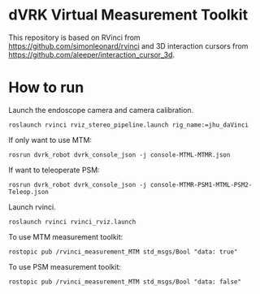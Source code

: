 # dVRK Virtual Measurement Toolkit
This repository is based on RVinci from https://github.com/simonleonard/rvinci and 3D interaction cursors from https://github.com/aleeper/interaction_cursor_3d.

# How to run 
Launch the endoscope camera and camera calibration.
```
roslaunch rvinci rviz_stereo_pipeline.launch rig_name:=jhu_daVinci
```
If only want to use MTM:
```
rosrun dvrk_robot dvrk_console_json -j console-MTML-MTMR.json
```
If want to teleoperate PSM:
```
rosrun dvrk_robot dvrk_console_json -j console-MTMR-PSM1-MTML-PSM2-Teleop.json
```
Launch rvinci.
```
roslaunch rvinci rvinci_rviz.launch
```
To use MTM measurement toolkit:
```
rostopic pub /rvinci_measurement_MTM std_msgs/Bool "data: true"
```
To use PSM measurement toolkit:
```
rostopic pub /rvinci_measurement_MTM std_msgs/Bool "data: false"
```
